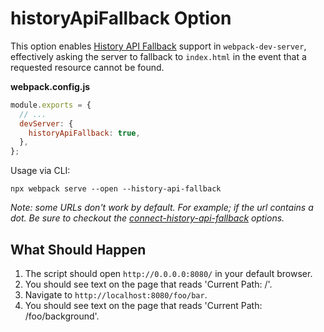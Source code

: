 # historyApiFallback Option

This option enables [History API Fallback](https://github.com/bripkens/connect-history-api-fallback)
support in `webpack-dev-server`, effectively asking the server to fallback to
`index.html` in the event that a requested resource cannot be found.

**webpack.config.js**

```js
module.exports = {
  // ...
  devServer: {
    historyApiFallback: true,
  },
};
```

Usage via CLI:

```console
npx webpack serve --open --history-api-fallback
```

_Note: some URLs don't work by default. For example; if the url contains a dot.
Be sure to checkout the [connect-history-api-fallback](https://github.com/bripkens/connect-history-api-fallback)
options._

## What Should Happen

1. The script should open `http://0.0.0.0:8080/` in your default browser.
2. You should see text on the page that reads 'Current Path: /'.
3. Navigate to `http://localhost:8080/foo/bar`.
4. You should see text on the page that reads 'Current Path: /foo/background'.
